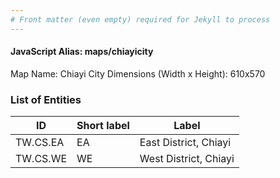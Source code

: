 ```yaml
---
# Front matter (even empty) required for Jekyll to process
---
```


#### JavaScript Alias: maps/chiayicity

Map Name: Chiayi City
Dimensions (Width x Height): 610x570

### List of Entities

ID | Short label | Label
---|---|---|
TW.CS.EA|EA|East District, Chiayi
TW.CS.WE|WE|West District, Chiayi